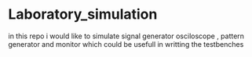 # Laboratory_simulation
in this repo i would like to simulate signal generator osciloscope , pattern generator and monitor which could be usefull in writting the testbenches
